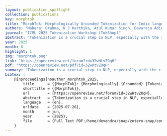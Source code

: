 ```yaml
---
layout: publication_spotlight
collection: publications
key: morphtok
title: "MorphTok: Morphologically Grounded Tokenization for Indic languages"
authors: "Maharaj Brahma, N J Karthika, Atul Kumar Singh, Devaraja Adiga, Smruti Bhate, Ganesh Ramakrishnan, Rohit Saluja, Maunendra Sankar Desarkar"
journal: "ICML 2025 Tokenization Workshop (TokShop)"
abstract: "Tokenization is a crucial step in NLP, especially with the rise of large language models (LLMs), impacting downstream performance, computational cost, and efficiency. Existing LLMs rely on the classical Byte-pair Encoding (BPE) algorithm for subword tokenization that greedily merges frequent character bigrams, often leading to segmentation that does not align with linguistically meaningful units. To address this, we propose morphology-aware segmentation as a pre-tokenization step before applying BPE. To facilitate morphology-aware segmentation, we create a novel dataset for Hindi and Marathi, incorporating sandhi splitting to enhance the subword tokenization. Experiments on downstream tasks show that morphologically grounded tokenization improves machine translation and language modeling performance. Additionally, to handle the dependent vowels common in syllable-based writing systems used by Indic languages, we propose Constrained BPE (CBPE), an extension to the standard BPE algorithm incorporating script-specific constraints. In particular, CBPE handles dependent vowels to form a cohesive unit with other characters instead of occurring as a single unit. Our results show that CBPE achieves a 1.68% reduction in fertility scores while maintaining comparable or improved downstream performance in machine translation and language modeling, offering a computationally efficient alternative to standard BPE. Moreover, to evaluate segmentation across different tokenization algorithms, we introduce a new human evaluation metric, \\textit{EvalTok}, enabling more human-grounded assessment."
year: 2025
month: 6
highlight: 1
img: "morphtok.png"
link: "https://openreview.net/forum?id=32wHtvZOqH"
pdf: "https://openreview.net/pdf?id=32wHtvZOqH"
summary: 'Tokenization is a crucial step in NLP, especially with the rise of large language models (LLMs), impacting downstream performance, computational cost, and efficiency. Existing LLMs rely on the classical Byte-pair Encoding (BPE) algorithm for subword tokenization that greedily merges frequent character bigrams, often leading to segmentation that does not align with linguistically meaningful units. To address this, we propose morphology-aware segmentation as a pre-tokenization step before applying BPE. To facilitate morphology-aware segmentation, we create a novel dataset for Hindi and Marathi, incorporating sandhi splitting to enhance the subword tokenization. Experiments on downstream tasks show that morphologically grounded tokenization improves machine translation and language modeling performance. Additionally, to handle the dependent vowels common in syllable-based writing systems used by Indic languages, we propose Constrained BPE (CBPE), an extension to the standard BPE algorithm incorporating script-specific constraints. In particular, CBPE handles dependent vowels to form a cohesive unit with other characters instead of occurring as a single unit. Our results show that CBPE achieves a 1.68% reduction in fertility scores while maintaining comparable or improved downstream performance in machine translation and language modeling, offering a computationally efficient alternative to standard BPE. Moreover, to evaluate segmentation across different tokenization algorithms, we introduce a new human evaluation metric, \\textit{EvalTok}, enabling more human-grounded assessment.'
bibtex: |
    @inproceedings{noauthor_morphtok_2025,
        title      = {{MorphTok}: {Morphologically} {Grounded} {Tokenization} for {Indic} languages},
        shorttitle = {{MorphTok}},
        url        = {https://openreview.net/forum?id=32wHtvZOqH},
        abstract   = {Tokenization is a crucial step in NLP, especially with the rise of large language models (LLMs), impacting downstream performance, computational cost, and efficiency. Existing LLMs rely on the classical Byte-pair Encoding (BPE) algorithm for subword tokenization that greedily merges frequent character bigrams, often leading to segmentation that does not align with linguistically meaningful units. To address this, we propose morphology-aware segmentation as a pre-tokenization step before applying BPE. To facilitate morphology-aware segmentation, we create a novel dataset for Hindi and Marathi, incorporating sandhi splitting to enhance the subword tokenization. Experiments on downstream tasks show that morphologically grounded tokenization improves machine translation and language modeling performance. Additionally, to handle the dependent vowels common in syllable-based writing systems used by Indic languages, we propose Constrained BPE (CBPE), an extension to the standard BPE algorithm incorporating script-specific constraints. In particular, CBPE handles dependent vowels to form a cohesive unit with other characters instead of occurring as a single unit. Our results show that CBPE achieves a 1.68{\textbackslash}\% reduction in fertility scores while maintaining comparable or improved downstream performance in machine translation and language modeling, offering a computationally efficient alternative to standard BPE. Moreover, to evaluate segmentation across different tokenization algorithms, we introduce a new human evaluation metric, {\textbackslash}textit\{EvalTok\}, enabling more human-grounded assessment.},
        language   = {en},
        urldate    = {2025-07-26},
        month      = jun,
        year       = {2025},
        file       = {Full Text PDF:/home/devendra/snap/zotero-snap/common/Zotero/storage/9AYU6MNS/2025 - MorphTok Morphologically Grounded Tokenization for Indic languages.pdf:application/pdf}
    }
---
```

